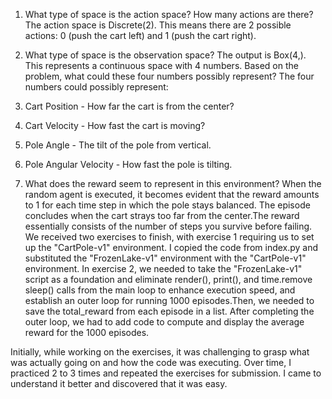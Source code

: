 1.  What type of space is the action space? How many actions are there?
 The action space is Discrete(2). This means there are 2 possible actions: 0 (push the cart left) and 1 (push the cart right).

2.  What type of space is the observation space? 
   The output is Box(4,). 
   This represents a continuous space with 4 numbers. 
   Based on the problem, what could these four numbers possibly represent?
   The four numbers could possibly represent:
   1. Cart Position         - How far the cart is from the center? 
   2. Cart Velocity         - How fast the cart is moving?
   3. Pole Angle            - The tilt of the pole from vertical.
   4. Pole Angular Velocity - How fast the pole is tilting.

3. What does the reward seem to represent in this environment?
When the random agent is executed, it becomes evident that the reward amounts to 1 for each time step in which the pole stays balanced. The episode concludes when the cart strays too far from the center.The reward essentially consists of the number of steps you survive before failing.
We received two exercises to finish, with exercise 1 requiring us to set up the "CartPole-v1" environment. I copied the code from index.py and substituted the "FrozenLake-v1" environment with the "CartPole-v1" environment. In exercise 2, we needed to take the "FrozenLake-v1" script as a foundation and eliminate render(), print(), and time.remove sleep() calls from the main loop to enhance execution speed, and establish an outer loop for running 1000 episodes.Then, we needed to save the total_reward from each episode in a list. After completing the outer loop, we had to add code to compute and display the average reward for the 1000 episodes. 

Initially, while working on the exercises, it was challenging to grasp what was actually going on and how the code was executing. Over time, I practiced 2 to 3 times and repeated the exercises for submission. I came to understand it better and discovered that it was easy.